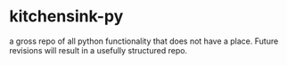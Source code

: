 kitchensink-py
==============

a gross repo of all python functionality that does not have a place.  Future revisions will result in a usefully structured repo. 
